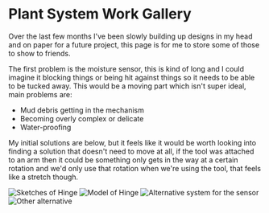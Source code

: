 
# Plant System Work Gallery
Over the last few months I've been slowly building up designs in my head and on paper for a future project, this page is for me to store some of those to show to friends.

The first problem is the moisture sensor, this is kind of long and I could imagine it blocking things or being hit against things so it needs to be able to be tucked away. This would be a moving part which isn't super ideal, main problems are:
- Mud debris getting in the mechanism
- Becoming overly complex or delicate
- Water-proofing

My initial solutions are below, but it feels like it would be worth looking into finding a solution that doesn't need to move at all, if the tool was attached to an arm then it could be something only gets in the way at a certain rotation and we'd only use that rotation when we're using the tool, that feels like a stretch though.

![Sketches of Hinge](sensorRig.jpg)
![Model of Hinge](sensorRig2.png)
![Alternative system for the sensor](sensorRig3.jpg)
![Other alternative](sensorRig4.jpg)